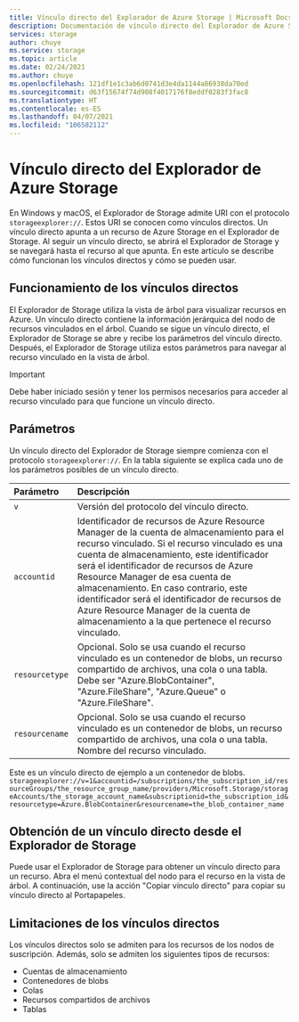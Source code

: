 ```yaml
---
title: Vínculo directo del Explorador de Azure Storage | Microsoft Docs
description: Documentación de vínculo directo del Explorador de Azure Storage
services: storage
author: chuye
ms.service: storage
ms.topic: article
ms.date: 02/24/2021
ms.author: chuye
ms.openlocfilehash: 121df1e1c3ab6d0741d3e4da1144a86938da70ed
ms.sourcegitcommit: d63f15674f74d908f4017176f8eddf0283f3fac8
ms.translationtype: HT
ms.contentlocale: es-ES
ms.lasthandoff: 04/07/2021
ms.locfileid: "106582112"
---
```

# <a name="azure-storage-explorer-direct-link"></a>Vínculo directo del Explorador de Azure Storage

En Windows y macOS, el Explorador de Storage admite URI con el protocolo `storageexplorer://`. Estos URI se conocen como vínculos directos. Un vínculo directo apunta a un recurso de Azure Storage en el Explorador de Storage. Al seguir un vínculo directo, se abrirá el Explorador de Storage y se navegará hasta el recurso al que apunta. En este artículo se describe cómo funcionan los vínculos directos y cómo se pueden usar.

## <a name="how-direct-links-work"></a>Funcionamiento de los vínculos directos

El Explorador de Storage utiliza la vista de árbol para visualizar recursos en Azure. Un vínculo directo contiene la información jerárquica del nodo de recursos vinculados en el árbol. Cuando se sigue un vínculo directo, el Explorador de Storage se abre y recibe los parámetros del vínculo directo. Después, el Explorador de Storage utiliza estos parámetros para navegar al recurso vinculado en la vista de árbol.

> [!IMPORTANT]
> Debe haber iniciado sesión y tener los permisos necesarios para acceder al recurso vinculado para que funcione un vínculo directo.

## <a name="parameters"></a>Parámetros

Un vínculo directo del Explorador de Storage siempre comienza con el protocolo `storageexplorer://`. En la tabla siguiente se explica cada uno de los parámetros posibles de un vínculo directo.

Parámetro | Descripción
:---------| :---------
`v`         | Versión del protocolo del vínculo directo.
`accountid` | Identificador de recursos de Azure Resource Manager de la cuenta de almacenamiento para el recurso vinculado. Si el recurso vinculado es una cuenta de almacenamiento, este identificador será el identificador de recursos de Azure Resource Manager de esa cuenta de almacenamiento. En caso contrario, este identificador será el identificador de recursos de Azure Resource Manager de la cuenta de almacenamiento a la que pertenece el recurso vinculado.
`resourcetype` | Opcional. Solo se usa cuando el recurso vinculado es un contenedor de blobs, un recurso compartido de archivos, una cola o una tabla. Debe ser "Azure.BlobContainer", "Azure.FileShare", "Azure.Queue" o "Azure.FileShare".
`resourcename` | Opcional. Solo se usa cuando el recurso vinculado es un contenedor de blobs, un recurso compartido de archivos, una cola o una tabla. Nombre del recurso vinculado.

Este es un vínculo directo de ejemplo a un contenedor de blobs. 
`storageexplorer://v=1&accountid=/subscriptions/the_subscription_id/resourceGroups/the_resource_group_name/providers/Microsoft.Storage/storageAccounts/the_storage_account_name&subscriptionid=the_subscription_id&resourcetype=Azure.BlobContainer&resourcename=the_blob_container_name`

## <a name="get-a-direct-link-from-storage-explorer"></a>Obtención de un vínculo directo desde el Explorador de Storage

Puede usar el Explorador de Storage para obtener un vínculo directo para un recurso. Abra el menú contextual del nodo para el recurso en la vista de árbol. A continuación, use la acción "Copiar vínculo directo" para copiar su vínculo directo al Portapapeles.

## <a name="direct-link-limitations"></a>Limitaciones de los vínculos directos

Los vínculos directos solo se admiten para los recursos de los nodos de suscripción. Además, solo se admiten los siguientes tipos de recursos:

- Cuentas de almacenamiento
- Contenedores de blobs
- Colas
- Recursos compartidos de archivos
- Tablas
